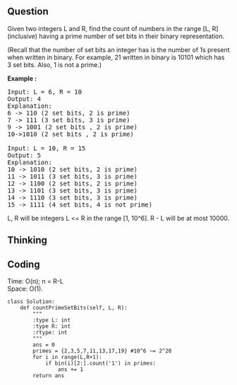 ## Question
Given two integers L and R, find the count of numbers in the range [L, R] (inclusive) having a prime number of set bits in their binary representation.<br>

(Recall that the number of set bits an integer has is the number of 1s present when written in binary. For example, 21 written in binary is 10101 which has 3 set bits. Also, 1 is not a prime.)<br>

**Example :**
<pre>
Input: L = 6, R = 10
Output: 4
Explanation:
6 -> 110 (2 set bits, 2 is prime)
7 -> 111 (3 set bits, 3 is prime)
9 -> 1001 (2 set bits , 2 is prime)
10->1010 (2 set bits , 2 is prime)

Input: L = 10, R = 15
Output: 5
Explanation:
10 -> 1010 (2 set bits, 2 is prime)
11 -> 1011 (3 set bits, 3 is prime)
12 -> 1100 (2 set bits, 2 is prime)
13 -> 1101 (3 set bits, 3 is prime)
14 -> 1110 (3 set bits, 3 is prime)
15 -> 1111 (4 set bits, 4 is not prime)
</pre>

L, R will be integers L <= R in the range [1, 10^6].
R - L will be at most 10000.

## Thinking


## Coding
Time: O(n); n = R-L </br>
Space: O(1).
```python3
class Solution:
    def countPrimeSetBits(self, L, R):
        """
        :type L: int
        :type R: int
        :rtype: int
        """
        ans = 0
        primes = {2,3,5,7,11,13,17,19} #10^6 ~= 2^20
        for i in range(L,R+1):
            if bin(i)[2:].count('1') in primes: 
                ans += 1
        return ans
```
